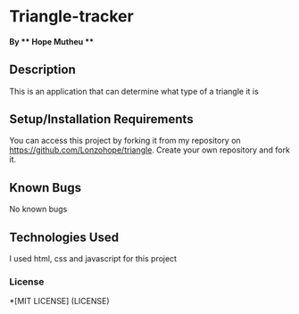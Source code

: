 # Triangle-tracker
####
#### By ** Hope Mutheu **
## Description
This is an application that can determine what type of a triangle it is
## Setup/Installation Requirements
You can access this project by forking it from my repository on https://github.com/Lonzohope/triangle. Create your own repository and fork it.
## Known Bugs
No known bugs
## Technologies Used
I used html, css and javascript for this project
### License
*[MIT LICENSE] (LICENSE)


